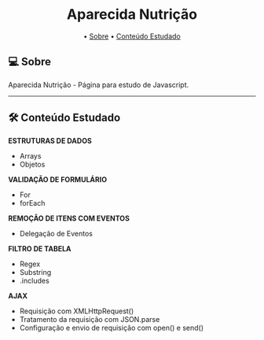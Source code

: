 <h1 align="center">
    Aparecida Nutrição
</h1>

<p align="center">
 • <a href="#-about">Sobre</a> 
 • <a href="#-tech-stack">Conteúdo Estudado</a>  
</p>

## 💻 Sobre

Aparecida Nutrição - Página para estudo de Javascript.

---

## 🛠 Conteúdo Estudado

**ESTRUTURAS DE DADOS**
  -   Arrays
  -   Objetos

**VALIDAÇÃO DE FORMULÁRIO**
  -   For
  -   forEach

**REMOÇÃO DE ITENS COM EVENTOS**
  -   Delegação de Eventos

**FILTRO DE TABELA**
  -   Regex
  -   Substring
  -   .includes

**AJAX**
  -   Requisição com XMLHttpRequest()
  -   Tratamento da requisição com JSON.parse
  -   Configuração e envio de requisição com open() e send() 
